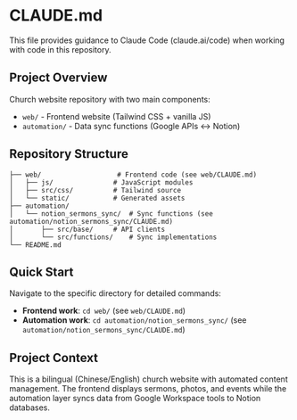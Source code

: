 # CLAUDE.md

This file provides guidance to Claude Code (claude.ai/code) when working with code in this repository.

## Project Overview

Church website repository with two main components:
- `web/` - Frontend website (Tailwind CSS + vanilla JS)  
- `automation/` - Data sync functions (Google APIs ↔ Notion)

## Repository Structure

```
├── web/                   # Frontend code (see web/CLAUDE.md)
│   ├── js/               # JavaScript modules
│   ├── src/css/          # Tailwind source
│   └── static/           # Generated assets
├── automation/
│   └── notion_sermons_sync/  # Sync functions (see automation/notion_sermons_sync/CLAUDE.md)
│       ├── src/base/     # API clients
│       └── src/functions/    # Sync implementations
└── README.md
```

## Quick Start

Navigate to the specific directory for detailed commands:
- **Frontend work**: `cd web/` (see `web/CLAUDE.md`)
- **Automation work**: `cd automation/notion_sermons_sync/` (see `automation/notion_sermons_sync/CLAUDE.md`)

## Project Context

This is a bilingual (Chinese/English) church website with automated content management. The frontend displays sermons, photos, and events while the automation layer syncs data from Google Workspace tools to Notion databases.